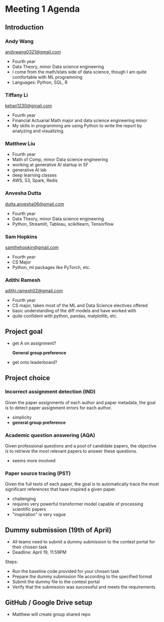 # Meeting 1 Agenda

## Introduction

### Andy Wang
andywang0321@gmail.com
- Fourth year
- Data Theory, minor Data science engineering
- I come from the math/stats side of data science, though I am quite comfortable with ML programming
- Languages: Python, SQL, R

### Tiffany Li
kehan1230@gmail.com
- Fourth year
- Financial Actuarial Math major and data science engineering minor
- My skills in programming are using Python to write the report by analyzing and visualizing.

### Matthew Liu
- Fourth year
- Math of Comp, minor Data science engineering
- working at generative AI startup in SF
- generative AI lab
- deep learning classes
- AWS, S3, Spark, Redis

### Anvesha Dutta
dutta.anvesha06@gmail.com
- Fourth year
- Data Theory, minor Data science engineering
- Python, Streamlit, Tableau, scikitlearn, Tensorflow

### Sam Hopkins
samthehopkin@gmail.com
- Fourth year
- CS Major
- Python, ml packages like PyTorch, etc.

### Adithi Ramesh
adithi.ramesh02@gmail.com
- Fourth year
- CS major, taken most of the ML and Data Science electives offered
- basic understanding of the diff models and have worked with
- quite confident with python, pandas, matplotlib, etc.

## Project goal
- get A on assignment?

    **General group preference**

- get onto leaderboard?

## Project choice

### Incorrect assignment detection (IND)

Given the paper assignments of each author and paper metadata, the goal is to detect paper assignment errors for each author. 

- simplicity
- **general group preference**

### Academic  question answering (AQA)

Given professional questions and a pool of candidate papers, the objective is to retrieve the most relevant papers to answer these questions. 

- seems more involved

### Paper source tracing (PST)

Given the full texts of each paper, the goal is to automatically trace the most significant references that have inspired a given paper.

- challenging
- requires very powerful transformer model capable of processing scientific papers
- "inspiration" is very vague

## Dummy submission (19th of April)
- All teams need to submit a dummy submission to the contest portal for their chosen task
- Deadline: April 19, 11:59PM

Steps:

- Run the baseline code provided for your chosen task
- Prepare the dummy submission file according to the specified format
- Submit the dummy file to the contest portal
- Verify that the submission was successful and meets the requirements
    
## GitHub / Google Drive setup
- Matthew will create group shared repo

